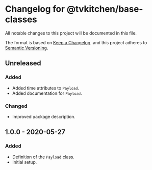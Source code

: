 # Changelog for @tvkitchen/base-classes

All notable changes to this project will be documented in this file.

The format is based on [Keep a Changelog](https://keepachangelog.com/en/1.0.0/),
and this project adheres to [Semantic Versioning](https://semver.org/spec/v2.0.0.html).

## Unreleased

### Added
- Added time attributes to `Payload`.
- Added documentation for `Payload`.

### Changed
- Improved package description.

## 1.0.0 - 2020-05-27

### Added
- Definition of the `Payload` class.
- Initial setup.
